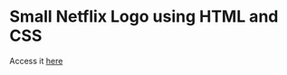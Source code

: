 # Small Netflix Logo using HTML and CSS

Access it <a href="https://mrkc2303.github.io/netflix-logo/">here</a>
